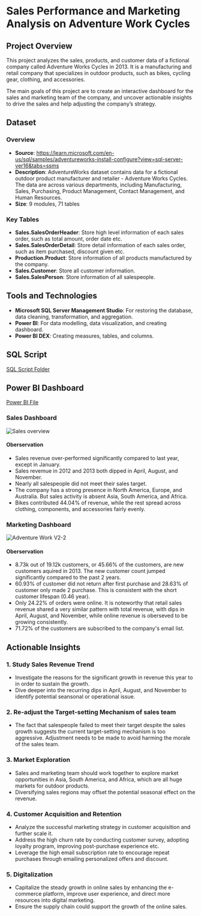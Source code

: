 # Sales Performance and Marketing Analysis on Adventure Work Cycles

## Project Overview

This project analyzes the sales, products, and customer data of a fictional company called Adventure Works Cycles in 2013. It is a manufacturing and retail company that specializes in outdoor products, such as bikes, cycling gear, clothing, and accessories. 

The main goals of this project are to create an interactive dashboard for the sales and marketing team of the company, and uncover actionable insights to drive the sales and help adjusting the company’s strategy. 

## Dataset

### Overview
- **Source**: https://learn.microsoft.com/en-us/sql/samples/adventureworks-install-configure?view=sql-server-ver16&tabs=ssms
- **Description**: AdventureWorks dataset contains data for a fictional outdoor product manufacturer and retailer - Adventure Works Cycles. The data are across various departments, including Manufacturing, Sales, Purchasing, Product Management, Contact Management, and Human Resources.
- **Size**: 9 modules, 71 tables

### Key Tables
- **Sales.SalesOrderHeader**: Store high level information of each sales order, such as total amount, order date etc.
- **Sales.SalesOrderDetail**: Store detail information of each sales order, such as item purchased, discount given etc.
- **Production.Product**: Store information of all products manufactured by the company.
- **Sales.Customer**: Store all customer information.
- **Sales.SalesPerson**: Store information of all salespeople.

## Tools and Technologies
- **Microsoft SQL Server Management Studio**: For restoring the database, data cleaning, transformation, and aggregation.
- **Power BI**: For data modelling, data visualization, and creating dashboard.
- **Power BI DEX**: Creating measures, tables, and columns.
## SQL Script
[SQL Script Folder](https://github.com/Chama1026/sales_analysis_and_visualization/tree/main/SQL%20query)
## Power BI Dashboard
[Power BI File](https://github.com/Chama1026/sales_analysis_and_visualization/blob/main/Adventure%20Work%20Dashboard.pbix)
### Sales Dashboard
![Sales overview](https://github.com/user-attachments/assets/91913850-8a1a-4c38-8189-426844226425)
#### Oberservation
- Sales revenue over-performed significantly compared to last year, except in January.
- Sales revemue in 2012 and 2013 both dipped in April, August, and November.
- Nearly all salespeople did not meet their sales target.
- The company has a strong presence in North America, Europe, and Australia. But sales activity is absent Asia, South America, and Africa.
- Bikes contributed 44.04% of revenue, while the rest spread across clothing, components, and accessories fairly evenly.

### Marketing Dashboard
![Adventure Work V2-2](https://github.com/user-attachments/assets/b25e8bb9-442f-4f3d-aed3-4cbe5f12e899)
#### Oberservation
- 8.73k out of 19.12k customers, or 45.66% of the customers, are new customers aquired in 2013. The new customer count jumped significantly compared to the past 2 years.
- 60.93% of customer did not return after first purchase and 28.63% of customer only made 2 purchase. This is consistent with the short customer lifespan (0.46 year).
- Only 24.22% of orders were online. It is noteworthy that retail sales revenue shared a very similar pattern with total revenue, with dips in April, August, and November, while online revenue is oberseved to be growing consistently.
- 71.72% of the customers are subscribed to the company's email list.
  
## Actionable Insights
### 1. Study Sales Revenue Trend
- Investigate the reasons for the significant growth in revenue this year to in order to sustain the growth.
- Dive deeper into the recurring dips in April, August, and November to identify potential seansonal or operational issue.

### 2. Re-adjust the Target-setting Mechanism of sales team
- The fact that salespeople failed to meet their target despite the sales growth suggests the current target-setting mechanism is too aggressive. Adjustment needs to be made to avoid harming the morale of the sales team.

### 3. Market Exploration
- Sales and marketing team should work together to explore market opportunities in Asia, South America, and Africa, which are all huge markets for outdoor products.
- Diversifying sales regions may offset the potential seasonal effect on the revenue.

### 4. Customer Acquisition and Retention
- Analyze the successful marketing strategy in customer acquisition and further scale it.
- Address the high churn rate by conducting customer survey, adopting loyalty program, improving post-purchase experience etc.
- Leverage the high email subscription rate to encourage repeat purchases through emailing personalized offers and discount.

### 5. Digitalization
- Capitalize the steady growth in online sales by enhancing the e-commerce platform, improve user experience, and direct more resources into digital marketing.
- Ensure the supply chain could support the growth of the online sales.
